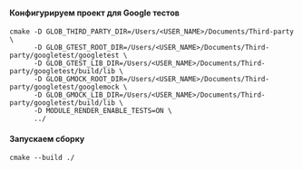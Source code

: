 #### Конфигурируем проект для Google тестов

```console
cmake -D GLOB_THIRD_PARTY_DIR=/Users/<USER_NAME>/Documents/Third-party \
      -D GLOB_GTEST_ROOT_DIR=/Users/<USER_NAME>/Documents/Third-party/googletest/googletest \
      -D GLOB_GTEST_LIB_DIR=/Users/<USER_NAME>/Documents/Third-party/googletest/build/lib \
      -D GLOB_GMOCK_ROOT_DIR=/Users/<USER_NAME>/Documents/Third-party/googletest/googlemock \
      -D GLOB_GMOCK_LIB_DIR=/Users/<USER_NAME>/Documents/Third-party/googletest/build/lib \
      -D MODULE_RENDER_ENABLE_TESTS=ON \
      ../
```

#### Запускаем сборку

```console
cmake --build ./
```
